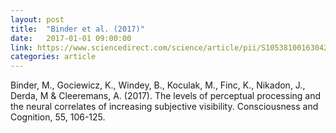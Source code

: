 ```yaml
---
layout: post
title:  "Binder et al. (2017)"
date:   2017-01-01 09:00:00
link: https://www.sciencedirect.com/science/article/pii/S105381001630424X
categories: article
---
```


Binder, M., Gociewicz, K., Windey, B., Koculak, M., Finc, K., Nikadon, J., Derda, M & Cleeremans, A. (2017). The levels of perceptual processing and the neural correlates of increasing subjective visibility. Consciousness and Cognition, 55, 106-125.
